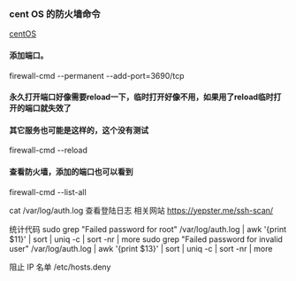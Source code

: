 ### cent OS 的防火墙命令
[centOS](linux/centOS)

#### 添加端口。

firewall-cmd --permanent --add-port=3690/tcp

#### 永久打开端口好像需要reload一下，临时打开好像不用，如果用了reload临时打开的端口就失效了
#### 其它服务也可能是这样的，这个没有测试
firewall-cmd --reload

#### 查看防火墙，添加的端口也可以看到
firewall-cmd --list-all

cat /var/log/auth.log  查看登陆日志 相关网站 https://yepster.me/ssh-scan/

统计代码 sudo grep "Failed password for root" /var/log/auth.log | awk '{print $11}' | sort | uniq -c | sort -nr | more
sudo grep "Failed password for invalid user" /var/log/auth.log | awk '{print $13}' | sort | uniq -c | sort -nr | more

阻止 IP 名单 /etc/hosts.deny


